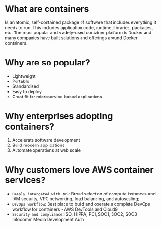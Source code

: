 # What are containers

Is an atomic, self-contained package of software that includes everything it needs to run.
This includes application code, runtime, libraries, packages, etc.
The most popular and vwdely-used container platform is Docker and many companies have built solutions and offerings around Docker containers.

# Why are so popular?

- Lightweight
- Portable
- Standardized
- Easy to deploy
- Great fit for microservice-based applications

# Why enterprises adopting containers?

1. Accelerate software development
2. Build modern applications
3. Automate operations at web scale

# Why customers love AWS container services?

- `Deeply intergated with AWS`: Broad selection of compute instances and IAM security, VPC networking, load balancing, and autoscaling;
- `DevOps workflow`: Best place to build and operate a complete DevOps workflow for containers - AWS DevTools and Cloud9
- `Security and compliance`: ISO, HIPPA, PCI, SOC1, SOC2, SOC3 Infocomm Media Development Auth
